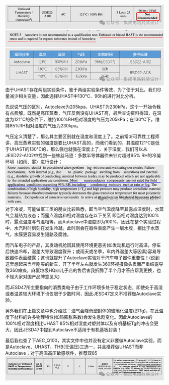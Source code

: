 ![](https://raw.githubusercontent.com/LeroyK111/pictureBed/master/20250220132314.png)
![](https://raw.githubusercontent.com/LeroyK111/pictureBed/master/20250220132654.png)
![](https://raw.githubusercontent.com/LeroyK111/pictureBed/master/20250220132706.png)
由于UHAST存在两组实验条件，鉴于两组实验条件等效，为了便于对比，我们尽量减少相关变量，因此选择UHAST中130℃、96h的进行对比分析。

先说说气压的区别，Autoclave为205kpa，UHAST为230kPa，这个一开始令我有点费解，既然是高压蒸煮，气压反倒没有UHAST高，最后查询资料得知，在温度为121℃的条件下，维持100%RH相对湿度的气压为205kPa；在130℃下，维持85%RH相对湿度的气压为230kpa。

气压定义清楚了，那么其主要区别就在温度和湿度上了。之前常听可靠性工程师讲，高压蒸煮实验的强度是要比UHAST高的，而我们看到的，其温度121℃是低于UHAST的130℃的，那么强也就强在湿度上了，关于湿度，我们可以从JESD22-A102中找到一些蛛丝马迹：多数半导体器件未针对超过95% RH的冷凝环境（如雨、雾）进行设计；
![](https://raw.githubusercontent.com/LeroyK111/pictureBed/master/20250220132727.png)
对于冷凝，可能做军工类的朋友比较熟悉，即当空气温度降至其露点温度时，水蒸气会凝结为液态；而露点温度和相对湿度存在以下关系
即当相对湿度达到100%时，露点温度与气温相等，而Autoclave中湿度即为100%，因此在整个实验过程中，水汽时时刻刻在发生冷凝。此时则会在器件表面产生一层水膜，相比于水蒸气，水膜更容易发生短路及腐蚀。

而汽车电子的产品，其发动机舱因其使用环境更恶劣(如发动机运行时高温，停车后快速冷却，温差大导致湿度骤升；或雨天或冬季，车内外温差大等因素)容易导致器件表面结露；这也就提升了Autoclave实验对于汽车电子器件重要性！(说到这里想起来当年刚买的新车，开了半年左右就发生360环视摄像头表面严重结露导致360瘫痪，麻蛋垃圾HQ四儿子店的售后害我折腾了半个月才答应帮我更换，也不怪大家对国产品牌意见大)

而JESD47所主要指向的消费类电子由于工作环境多处于稳定状态，即使处于高湿或者温差较大环境下也仅限于少数时间，因此JESD47定义不推荐做Autoclave实验。

另外我们在上篇文章中也介绍过：湿气会降低塑封体的玻璃化温度(即Tg)，在此温度下材料的许多物理特性(如热膨胀系数)会发生急剧变化。因此Autoclave的100%相对湿度相比UHAST 85%相对湿度对塑封体以及有机基板Tg的冲击会更大，因此JESD47中提到Autoclave不适用于有机基板封装！

最后我也查了下AEC_Q100，其实文件中也并没有定义非要做Autoclave实验，而是Autoclave、UHAST、THB(无偏压)三选一，并且推荐做UHAST而非Autoclave；对于高温高压敏感器件，推荐双85
![](https://raw.githubusercontent.com/LeroyK111/pictureBed/master/20250220132751.png)

